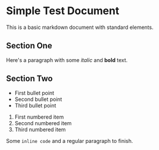 # Simple Test Document

This is a basic markdown document with standard elements.

## Section One

Here's a paragraph with some *italic* and **bold** text.

## Section Two

- First bullet point
- Second bullet point
- Third bullet point

1. First numbered item
2. Second numbered item
3. Third numbered item

Some `inline code` and a regular paragraph to finish. 